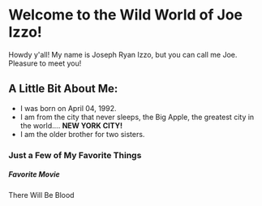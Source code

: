 # **Welcome to the Wild World of Joe Izzo!**
Howdy y'all! My name is Joseph Ryan Izzo, but you can call me Joe. Pleasure to meet you!

## A Little Bit About Me:
* I was born on April 04, 1992.
* I am from the city that never sleeps, the Big Apple, the greatest city in the world.... **NEW YORK CITY!**
* I am the older brother for two sisters.

### Just a Few of My Favorite Things

##### Favorite Movie
There Will Be Blood